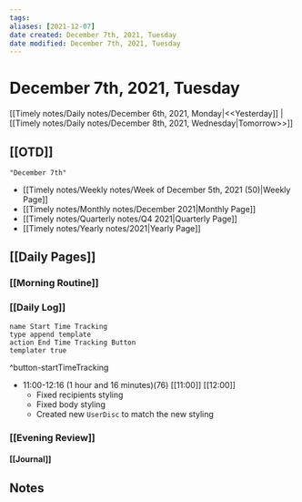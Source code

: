 ```yaml
---
tags: 
aliases: [2021-12-07]
date created: December 7th, 2021, Tuesday
date modified: December 7th, 2021, Tuesday
---
```


# December 7th, 2021, Tuesday

[[Timely notes/Daily notes/December 6th, 2021, Monday|<<Yesterday]] | [[Timely notes/Daily notes/December 8th, 2021, Wednesday|Tomorrow>>]]

## [[OTD]]

```query
"December 7th"
```
- [[Timely notes/Weekly notes/Week of December 5th, 2021 (50)|Weekly Page]]
- [[Timely notes/Monthly notes/December 2021|Monthly Page]]
- [[Timely notes/Quarterly notes/Q4 2021|Quarterly Page]]
- [[Timely notes/Yearly notes/2021|Yearly Page]]

## [[Daily Pages]]

### [[Morning Routine]]

### [[Daily Log]]

```button
name Start Time Tracking
type append template
action End Time Tracking Button
templater true
```
^button-startTimeTracking

- 11:00-12:16 (1 hour and 16 minutes)(76) [[11:00]] [[12:00]]
	- Fixed recipients styling
	- Fixed body styling
	- Created new `UserDisc` to match the new styling

### [[Evening Review]]

#### [[Journal]]

## Notes
